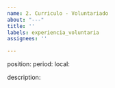 ```yaml
---
name: 2. Curriculo - Voluntariado
about: "---"
title: ''
labels: experiencia_voluntaria
assignees: ''

---
```


position:
period:
local: 

description:
